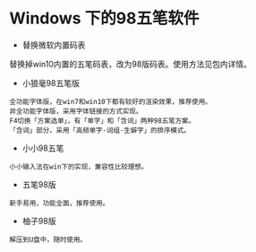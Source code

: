 # Windows 下的98五笔软件

- 替换微软内置码表

替换掉win10内置的五笔码表，改为98版码表。使用方法见包内详情。

- 小狼毫98五笔版

``````
全功能字体版，在win7和win10下都有较好的渲染效果，推荐使用。
非全功能字体版，采用字体链接的方式实现。
F4切换「方案选单」，有「单字」和「含词」两种98五笔方案。
「含词」部分，采用「高频单字-词组-生僻字」的排序模式。
``````
- 小小98五笔
``````
小小输入法在win下的实现，兼容性比较理想。
``````
- 五笔98版
``````
新手易用，功能全面，推荐使用。
``````
- 柚子98版
``````
解压到U盘中，随时使用。
``````
